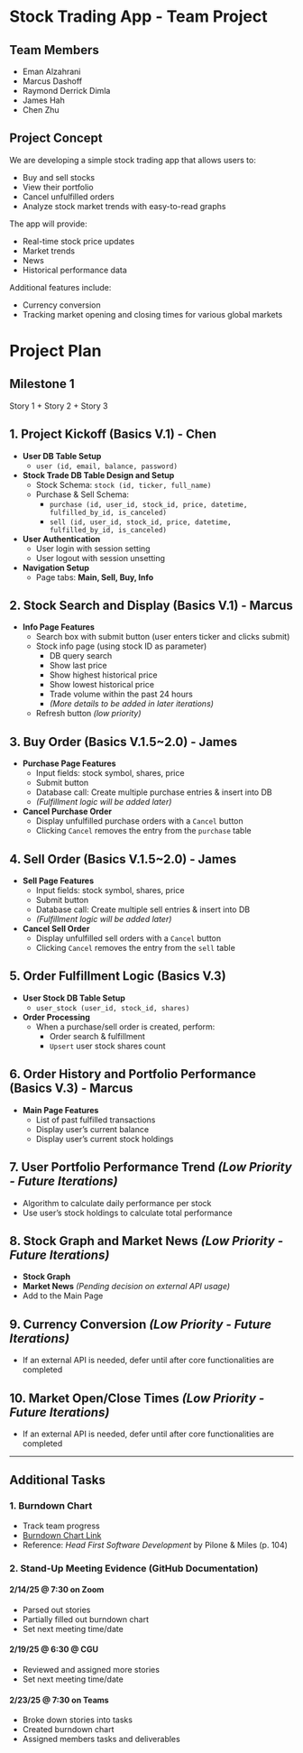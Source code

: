 # Stock Trading App - Team Project

## Team Members

- Eman Alzahrani
- Marcus Dashoff
- Raymond Derrick Dimla
- James Hah
- Chen Zhu

## Project Concept

We are developing a simple stock trading app that allows users to:
- Buy and sell stocks
- View their portfolio
- Cancel unfulfilled orders
- Analyze stock market trends with easy-to-read graphs

The app will provide:
- Real-time stock price updates
- Market trends
- News
- Historical performance data

Additional features include:
- Currency conversion
- Tracking market opening and closing times for various global markets

# Project Plan  

## Milestone 1
Story 1 + Story 2 + Story 3


## 1. Project Kickoff (Basics V.1) - Chen  
- **User DB Table Setup**  
  - `user (id, email, balance, password)`  
- **Stock Trade DB Table Design and Setup**  
  - Stock Schema: `stock (id, ticker, full_name)`  
  - Purchase & Sell Schema:  
    - `purchase (id, user_id, stock_id, price, datetime, fulfilled_by_id, is_canceled)`  
    - `sell (id, user_id, stock_id, price, datetime, fulfilled_by_id, is_canceled)`  
- **User Authentication**  
  - User login with session setting  
  - User logout with session unsetting  
- **Navigation Setup**  
  - Page tabs: **Main, Sell, Buy, Info**  

## 2. Stock Search and Display (Basics V.1) - Marcus  
- **Info Page Features**  
  - Search box with submit button (user enters ticker and clicks submit)  
  - Stock info page (using stock ID as parameter)  
    - DB query search  
    - Show last price  
    - Show highest historical price  
    - Show lowest historical price  
    - Trade volume within the past 24 hours  
    - *(More details to be added in later iterations)*  
  - Refresh button *(low priority)*  

## 3. Buy Order (Basics V.1.5~2.0) - James  
- **Purchase Page Features**  
  - Input fields: stock symbol, shares, price  
  - Submit button  
  - Database call: Create multiple purchase entries & insert into DB  
  - *(Fulfillment logic will be added later)*  
- **Cancel Purchase Order**  
  - Display unfulfilled purchase orders with a `Cancel` button  
  - Clicking `Cancel` removes the entry from the `purchase` table  

## 4. Sell Order (Basics V.1.5~2.0) - James  
- **Sell Page Features**  
  - Input fields: stock symbol, shares, price  
  - Submit button  
  - Database call: Create multiple sell entries & insert into DB  
  - *(Fulfillment logic will be added later)*  
- **Cancel Sell Order**  
  - Display unfulfilled sell orders with a `Cancel` button  
  - Clicking `Cancel` removes the entry from the `sell` table  

## 5. Order Fulfillment Logic (Basics V.3)  
- **User Stock DB Table Setup**  
  - `user_stock (user_id, stock_id, shares)`  
- **Order Processing**  
  - When a purchase/sell order is created, perform:  
    - Order search & fulfillment  
    - `Upsert` user stock shares count  

## 6. Order History and Portfolio Performance (Basics V.3) - Marcus  
- **Main Page Features**  
  - List of past fulfilled transactions  
  - Display user’s current balance  
  - Display user’s current stock holdings  

## 7. User Portfolio Performance Trend *(Low Priority - Future Iterations)*  
- Algorithm to calculate daily performance per stock  
- Use user’s stock holdings to calculate total performance  

## 8. Stock Graph and Market News *(Low Priority - Future Iterations)*  
- **Stock Graph**  
- **Market News** *(Pending decision on external API usage)*  
- Add to the Main Page  

## 9. Currency Conversion *(Low Priority - Future Iterations)*  
- If an external API is needed, defer until after core functionalities are completed  

## 10. Market Open/Close Times *(Low Priority - Future Iterations)*  
- If an external API is needed, defer until after core functionalities are completed  

---

## Additional Tasks  

### 1. Burndown Chart  
- Track team progress  
- [Burndown Chart Link](https://cgu0-my.sharepoint.com/:x:/g/personal/marcus_dashoff_cgu_edu/EcCni_jThsBJvpLt8faw6WsBARXbuQ9OJch2m55Aj7UJOA?e=T1mGGv)  
- Reference: *Head First Software Development* by Pilone & Miles (p. 104)  

### 2. Stand-Up Meeting Evidence (GitHub Documentation)  
#### 2/14/25 @ 7:30 on Zoom  
- Parsed out stories  
- Partially filled out burndown chart  
- Set next meeting time/date  

#### 2/19/25 @ 6:30 @ CGU  
- Reviewed and assigned more stories  
- Set next meeting time/date  

#### 2/23/25 @ 7:30 on Teams  
- Broke down stories into tasks  
- Created burndown chart  
- Assigned members tasks and deliverables  
